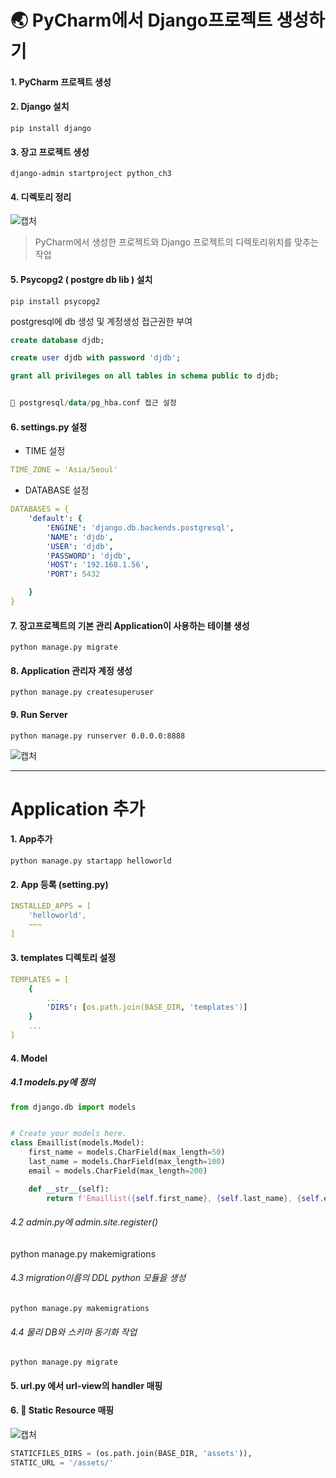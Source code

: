 # 🌏 PyCharm에서 Django프로젝트 생성하기

#### 1. PyCharm 프로젝트 생성

#### 2. Django 설치
```shell
pip install django
```

#### 3. 장고 프로젝트 생성

```shell
django-admin startproject python_ch3
```

#### 4. 디렉토리 정리
![캡처](https://i.imgur.com/KUUjYTD.png)
> PyCharm에서 생성한 프로젝트와 Django 프로젝트의 디렉토리위치를 맞추는 작업

#### 5. Psycopg2 ( postgre db lib ) 설치
```shell
pip install psycopg2
```

postgresql에 db 생성 및 계정생성 접근권한 부여
```sql
create database djdb;

create user djdb with password 'djdb';

grant all privileges on all tables in schema public to djdb;


📁 postgresql/data/pg_hba.conf 접근 설정
```

#### 6. settings.py 설정
- TIME 설정
```yml
TIME_ZONE = 'Asia/Seoul'
```

- DATABASE 설정
```yml
DATABASES = {
    'default': {
        'ENGINE': 'django.db.backends.postgresql',
        'NAME': 'djdb',
        'USER': 'djdb',
        'PASSWORD': 'djdb',
        'HOST': '192.168.1.56',
        'PORT': 5432

    }
}
```

#### 7. 장고프로젝트의 기본 관리 Application이 사용하는 테이블 생성
```shell
python manage.py migrate
```

#### 8. Application 관리자 계정 생성
```shell
python manage.py createsuperuser
```

#### 9. Run Server
```shell
python manage.py runserver 0.0.0.0:8888
```
![캡처](https://i.imgur.com/XR25RPo.png)

---

# Application 추가

#### 1. App추가
```shell
python manage.py startapp helloworld
```

#### 2. App 등록 (setting.py)
```yml
INSTALLED_APPS = [
    'helloworld',
    ~~~
]
```

#### 3. templates 디렉토리 설정
```yml
TEMPLATES = [
    {
        ...
        'DIRS': [os.path.join(BASE_DIR, 'templates')]
    }
    ...
]
```

#### 4. Model
##### 4.1 models.py에 정의
```python
from django.db import models


# Create your models here.
class Emaillist(models.Model):
    first_name = models.CharField(max_length=50)
    last_name = models.CharField(max_length=100)
    email = models.CharField(max_length=200)

    def __str__(self):
        return f'Emaillist({self.first_name}, {self.last_name}, {self.email})'

```
###### 4.2 admin.py에 admin.site.register()
python manage.py makemigrations


###### 4.3 migration이름의 DDL python 모듈을 생성
```shell
python manage.py makemigrations
```

###### 4.4 물리 DB와 스키마 동기화 작업

```shell
python manage.py migrate
```

#### 5. url.py 에서 url-view의 handler 매핑

#### 6. 📁 Static Resource 매핑
![캡처](https://i.imgur.com/54k77wn.png)
```python
STATICFILES_DIRS = (os.path.join(BASE_DIR, 'assets')),
STATIC_URL = '/assets/'
```
